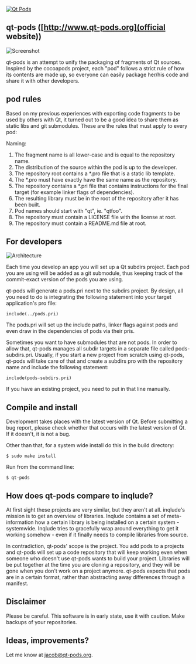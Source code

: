[![Qt Pods](http://qt-pods.org/assets/logo.png "Qt Pods")](http://qt-pods.org)

## qt-pods ([http://www.qt-pods.org](official website))

![Screenshot](https://github.com/cybercatalyst/qt-pods/blob/master/screenshot.png "Screenshot")

qt-pods is an attempt to unify the packaging of fragments of Qt sources.
Inspired by the cocoapods project, each "pod" follows a strict rule of how
its contents are made up, so everyone can easily package her/his code and share
it with other developers.

## pod rules
Based on my previous experiences with exporting code fragments to be used by
others with Qt, it turned out to be a good idea to share them as static libs
and git submodules. These are the rules that must apply to every pod:

Naming:
1. The fragment name is all lower-case and is equal to the repository name.
2. The distribution of the source within the pod is up to the developer.
3. The repository root contains a *.pro file that is a static lib template.
4. The *.pro must have exactly have the same name as the repository.
5. The repository contains a *.pri file that contains instructions for the final target (for example linker flags of dependencies).
6. The resulting library must be in the root of the repository after it has been built.
7. Pod names should start with "qt", ie. "qtfoo".
8. The repository must contain a LICENSE file with the license at root.
9. The repository must contain a README.md file at root.

## For developers

![Architecture](https://github.com/cybercatalyst/qt-pods/blob/master/architecture.png "Architecture")

Each time you develop an app you will set up a Qt subdirs project.
Each pod you are using will be added as a git submodule, thus keeping track
of the commit-exact version of the pods you are using.

qt-pods will generate a pods.pri next to the subdirs project. By design, all you need
to do is integrating the following statement into your target application's pro file:
```
include(../pods.pri)
```
The pods.pri will set up the include paths, linker flags against pods and even draw in the dependencies of pods via their pris.

Sometimes you want to have submodules that are not pods. In order to allow that, qt-pods manages all subdir targets in a separate file called pods-subdirs.pri.
Usually, if you start a new project from scratch using qt-pods, qt-pods will take care of that and create a subdirs pro with the repository name and include the
following statement:

```
include(pods-subdirs.pri)
```

If you have an existing project, you need to put in that line manually.

## Compile and install
Development takes places with the latest version of Qt. Before submitting a bug report, please check whether that occurs
with the latest version of Qt. If it doesn't, it is not a bug.

Other than that, for a system wide install do this in the build directory:
```
$ sudo make install
```

Run from the command line:
```
$ qt-pods
```

## How does qt-pods compare to inqlude?
At first sight these projects are very similar, but they aren't at all. inqlude's mission is to get an overview of libraries.
Inqlude contains a set of meta-information how a certain library is being installed on a certain system - systemwide.
Inqlude tries to gracefully wrap around everything to get it working somehow - even if it finally needs to compile libraries from source.

In contradiction, qt-pods' scope is the project. You add pods to a projects and qt-pods will set up a code repository that
will keep working even when someone who doesn't use qt-pods wants to build your project. Libraries will be put together at
the time you are cloning a repository, and they will be gone when you don't work on a project anymore. qt-pods expects that pods
are in a certain format, rather than abstracting away differences through a manifest.

## Disclaimer
Please be careful. This software is in early state, use it with caution. Make backups of your repositories.

## Ideas, improvements?

Let me know at jacob@qt-pods.org.

